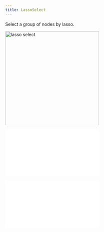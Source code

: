```yaml
---
title: LassoSelect
---
```


Select a group of nodes by lasso.

<img alt="lasso select" src="https://mdn.alipayobjects.com/huamei_qa8qxu/afts/img/A*VoOXTLCo6HwAAAAAAAAAAAAADmJ7AQ/original" height='300'/>

<embed src="../../common/BehaviorBrushSelect.en.md"></embed>

<embed src="../../common/IG6GraphEvent.en.md"></embed>
